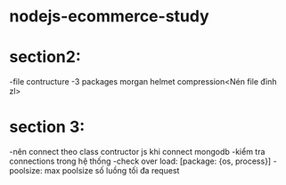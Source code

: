 # nodejs-ecommerce-study

# section2:
  -file contructure 
  -3 packages
    morgan
    helmet
    compression<Nén file đỉnh zl>

# section 3:
  -nên connect theo class contructor js khi connect mongodb
  -kiểm tra connections trong hệ thống 
  -check over load: [package: {os, process}]
  -poolsize: max poolsize số luồng tối đa request
